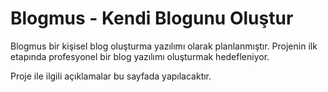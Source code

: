 # Blogmus - Kendi Blogunu Oluştur

Blogmus bir kişisel blog oluşturma yazılımı olarak planlanmıştır. 
Projenin ilk etapında profesyonel bir blog yazılımı oluşturmak hedefleniyor.


Proje ile ilgili açıklamalar bu sayfada yapılacaktır.



